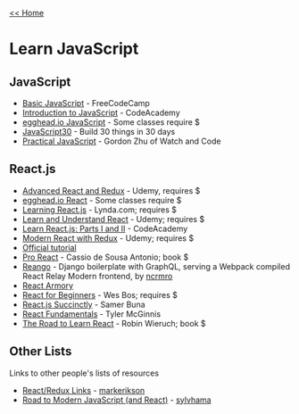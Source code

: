 [<< Home](../README.md)

# Learn JavaScript 

## JavaScript 

- [Basic JavaScript](https://www.freecodecamp.org/challenges/comment-your-javascript-code) - FreeCodeCamp
- [Introduction to JavaScript](https://www.codecademy.com/catalog/language/javascript) - CodeAcademy
- [egghead.io JavaScript](https://egghead.io/browse/languages/javascript) - Some classes require $ 
- [JavaScript30](https://javascript30.com/) - Build 30 things in 30 days 
- [Practical JavaScript](https://watchandcode.com/p/practical-javascript) - Gordon Zhu of Watch and Code 

## React.js 

- [Advanced React and Redux](https://www.udemy.com/react-redux-tutorial/) - Udemy, requires $ 
- [egghead.io React](https://egghead.io/browse/frameworks/react) - Some classes require $ 
- [Learning React.js](https://www.lynda.com/React-js-tutorials/Learn-React-js-Basics/519668-2.html) - Lynda.com; requires $ 
- [Learn and Understand React](https://www.udemy.com/learn-and-understand-react-and-redux-i/) - Udemy; requires $ 
- [Learn React.js: Parts I and II](https://www.codecademy.com/catalog/language/javascript) - CodeAcademy
- [Modern React with Redux](https://www.udemy.com/react-redux/) - Udemy; requires $ 
- [Official tutorial](https://reactjs.org/tutorial/tutorial.html)
- [Pro React](https://smile.amazon.com/Pro-React-Cassio-Sousa-Antonio/dp/1484212614?sa-no-redirect=1) - Cassio de Sousa Antonio; book $ 
- [Reango](https://github.com/ncrmro/reango) - Django boilerplate with GraphQL, serving a Webpack compiled React Relay Modern frontend, by [ncrmro](https://github.com/ncrmro)
- [React Armory](https://reactarmory.com/) 
- [React for Beginners](https://reactforbeginners.com/) - Wes Bos; requires $ 
- [React.js Succinctly](https://www.syncfusion.com/resources/techportal/details/ebooks/Reactjs_Succinctly) - Samer Buna
- [React Fundamentals](https://tylermcginnis.com/courses/react-fundamentals/) - Tyler McGinnis
- [The Road to Learn React](https://leanpub.com/the-road-to-learn-react) - Robin Wieruch; book $ 

## Other Lists 

Links to other people's lists of resources 

- [React/Redux Links](https://github.com/markerikson/react-redux-links) - [markerikson](https://github.com/markerikson/) 
- [Road to Modern JavaScript (and React)](https://github.com/sylvhama/modern-js) - [sylvhama](https://github.com/sylvhama/)

